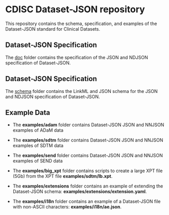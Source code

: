# CDISC Dataset-JSON repository

This repository contains the schema, specification, and examples of the Dataset-JSON standard for Clinical Datasets.

## Dataset-JSON Specification

The [doc](https://github.com/cdisc-org/DataExchange-DatasetJson/tree/main/doc) folder contains the specification of the JSON and NDJSON specification of Dataset-JSON.
## Dataset-JSON Specification

The [schema](https://github.com/cdisc-org/DataExchange-DatasetJson/tree/main/schema) folder contains the LinkML and JSON schema for the JSON and NDJSON specification of Dataset-JSON.

## Example Data

- The **examples/adam** folder contains Dataset-JSON JSON and NNJSON examples of ADaM data
- The **examples/sdtm** folder contains Dataset-JSON JSON and NNJSON examples of SDTM data
- The **examples/send** folder contains Dataset-JSON JSON and NNJSON examples of SEND data

- The **examples/big_xpt** folder contains scripts to create a large XPT file (5Gb) from the XPT file **examples/sdtm/lb.xpt**.
- The **examples/extensions** folder contains an example of extending the Dataset-JSON schema: **examples/extensions/extension.yaml**.
- The **examples/i18n** folder contains an example of a Dataset-JSON file with non-ASCII characters: **examples/i18n/ae.json**.
